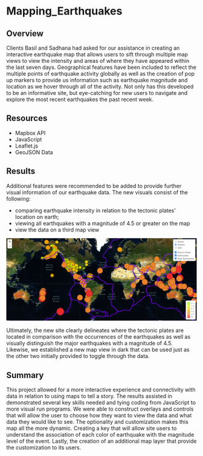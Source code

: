 # Mapping_Earthquakes

## Overview
Clients Basil and Sadhana had asked for our assistance in creating an interactive earthquake map that allows users to sift through multiple map views to view the intensity and areas of where they have appeared within the last seven days. Geographical features have been included to reflect the multiple points of earthquake activity globally as well as the creation of pop up markers to provide us information such as earthquake magnitude and location as we hover through all of the activity. Not only has this developed to be an informative site, but eye-catching for new users to navigate and explore the most recent earthquakes the past recent week.

## Resources
- Mapbox API
- JavaScript
- Leaflet.js
- GeoJSON Data

## Results
Additional features were recommended to be added to provide further visual information of our earthquake data. The new visuals consist of the following:
-	comparing earthquake intensity in relation to the tectonic plates’ location on earth; 
-	viewing all earthquakes with a magnitude of 4.5 or greater on the map
-	view the data on a third map view

![map](Earthquake_Challenge/images/fullsizemap.png)

Ultimately, the new site clearly delineates where the tectonic plates are located in comparison with the occurrences of the earthquakes as well as visually distinguish the major earthquakes with a magnitude of 4.5. Likewise, we established a new map view in dark that can be used just as the other two initially provided to toggle through the data. 

## Summary 
This project allowed for a more interactive experience and connectivity with data in relation to using maps to tell a story. The results assisted in demonstrated several key skills needed and tying coding from JavaScript to more visual run programs. We were able to construct overlays and controls that will allow the user to choose how they want to view the data and what data they would like to see. The optionality and customization makes this map all the more dynamic. Creating a key that will allow site users to understand the association of each color of earthquake with the magnitude level of the event. Lastly, the creation of an additional map layer that provide the customization to its users. 
